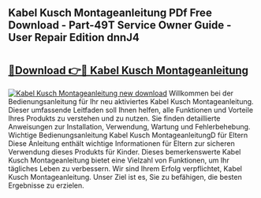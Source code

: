 ## Kabel Kusch Montageanleitung PDf Free Download - Part-49T Service Owner Guide - User Repair Edition dnnJ4

# <h2><a href="http://df8cu5.blite.top/?on=Kabel+Kusch+Montageanleitung">🔗Download 👉🔴 Kabel Kusch Montageanleitung</a></h2>

[![Kabel Kusch Montageanleitung new download](https://i.imgur.com/lujVjoI.png)](http://df8cu5.blite.top/?on=Kabel+Kusch+Montageanleitung)
Willkommen bei der Bedienungsanleitung für Ihr neu aktiviertes Kabel Kusch Montageanleitung. Dieser umfassende Leitfaden soll Ihnen helfen, alle Funktionen und Vorteile Ihres Produkts zu verstehen und zu nutzen. Sie finden detaillierte Anweisungen zur Installation, Verwendung, Wartung und Fehlerbehebung. Wichtige Bedienungsanleitung Kabel Kusch MontageanleitungD für Eltern Diese Anleitung enthält wichtige Informationen für Eltern zur sicheren Verwendung dieses Produkts für Kinder. Dieses bemerkenswerte Kabel Kusch Montageanleitung bietet eine Vielzahl von Funktionen, um Ihr tägliches Leben zu verbessern. Wir sind Ihrem Erfolg verpflichtet, Kabel Kusch Montageanleitung. Unser Ziel ist es, Sie zu befähigen, die besten Ergebnisse zu erzielen.
